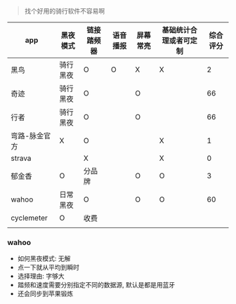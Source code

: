 > 找个好用的骑行软件不容易啊



| app           | 黑夜模式 | 链接踏频器 | 语音播报 | 屏幕常亮 | 基础统计合理或者可定制 | 综合评分 |
| ------------- | -------- | ---------- | -------- | -------- | ---------------------- | -------- |
| 黑鸟          | 骑行黑夜 | O          | O        | X        | X                      | 2        |
| 奇迹          | 骑行黑夜 | O          |          | O        |                        | 66       |
| 行者          | 骑行黑夜 | O          |          | O        |                        | 66       |
| 弯路-脉金官方 | X        | O          |          |          | X                      | 1        |
| strava        |          | X          |          |          | X                      | 0        |
| 郁金香        | O        | 分品牌     |          | O        | O                      | 3        |
| wahoo         | 日常黑夜 | O          |          | O        | O                      | 60       |
| cyclemeter    | O        | 收费       |          |          |                        |          |
|               |          |            |          |          |                        |          |



### wahoo

- 如何黑夜模式: 无解
- 点一下就从平均到瞬时
- 选择理由: 字够大
- 踏频和速度需要分别指定不同的数据源, 默认是都是用蓝牙
- 还会同步到苹果锻炼
